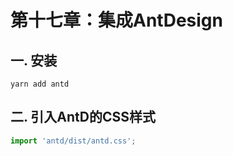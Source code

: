 # 第十七章：集成AntDesign

## 一. 安装
```shell
yarn add antd
```

## 二. 引入AntD的CSS样式
```javascript
import 'antd/dist/antd.css';
```


<comment/>